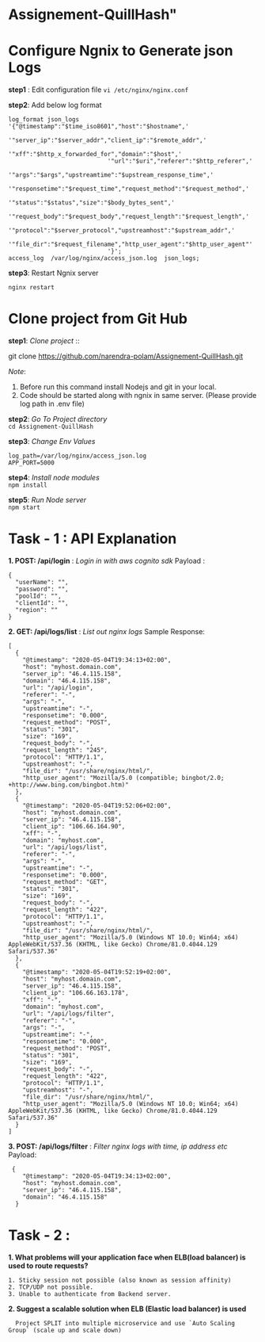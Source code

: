 
# Assignement-QuillHash"   
 
 # Configure Ngnix  to Generate json Logs
**step1** :  Edit configuration file 
`vi /etc/nginx/nginx.conf`

  
**step2**:  Add below log format  
  

    log_format json_logs '{"@timestamp":"$time_iso8601","host":"$hostname",'
                                '"server_ip":"$server_addr","client_ip":"$remote_addr",'
                                '"xff":"$http_x_forwarded_for","domain":"$host",'
                                '"url":"$uri","referer":"$http_referer",'
                                '"args":"$args","upstreamtime":"$upstream_response_time",'
                                '"responsetime":"$request_time","request_method":"$request_method",'
                                '"status":"$status","size":"$body_bytes_sent",'
                                '"request_body":"$request_body","request_length":"$request_length",'
                                '"protocol":"$server_protocol","upstreamhost":"$upstream_addr",'
                                '"file_dir":"$request_filename","http_user_agent":"$http_user_agent"'
                                '}';
    access_log  /var/log/nginx/access_json.log  json_logs;

**step3**:  Restart Ngnix server
  
`nginx restart`

# Clone project from Git Hub  
**step1**: *Clone project* ::   
  
 git clone https://github.com/narendra-polam/Assignement-QuillHash.git
 
 *Note*: 
 1. Before run this command install Nodejs and git in your local.    
 2. Code should be started along with ngnix in same server. (Please provide log path in .env file)
 
    
**step2**: *Go To Project directory*   
 `cd Assignement-QuillHash`


**step3**: *Change Env Values*   

    log_path=/var/log/nginx/access_json.log
    APP_PORT=5000
**step4**: *Install node modules*   
`npm install`

**step5**: *Run Node server*   
`npm start`

# Task - 1 : API Explanation  

**1. POST: /api/login** : *Login in with aws cognito sdk*
Payload : 

    {
      "userName": "",
      "password": "",
      "poolId": "",
      "clientId": "",
      "region": ""
    }

**2. GET: /api/logs/list** : *List out nginx logs*
Sample Response: 

    [
      {
        "@timestamp": "2020-05-04T19:34:13+02:00",
        "host": "myhost.domain.com",
        "server_ip": "46.4.115.158",
        "domain": "46.4.115.158",
        "url": "/api/login",
        "referer": "-",
        "args": "-",
        "upstreamtime": "-",
        "responsetime": "0.000",
        "request_method": "POST",
        "status": "301",
        "size": "169",
        "request_body": "-",
        "request_length": "245",
        "protocol": "HTTP/1.1",
        "upstreamhost": "-",
        "file_dir": "/usr/share/nginx/html/",
        "http_user_agent": "Mozilla/5.0 (compatible; bingbot/2.0; +http://www.bing.com/bingbot.htm)"
      },
      {
        "@timestamp": "2020-05-04T19:52:06+02:00",
        "host": "myhost.domain.com",
        "server_ip": "46.4.115.158",
        "client_ip": "106.66.164.90",
        "xff": "-",
        "domain": "myhost.com",
        "url": "/api/logs/list",
        "referer": "-",
        "args": "-",
        "upstreamtime": "-",
        "responsetime": "0.000",
        "request_method": "GET",
        "status": "301",
        "size": "169",
        "request_body": "-",
        "request_length": "422",
        "protocol": "HTTP/1.1",
        "upstreamhost": "-",
        "file_dir": "/usr/share/nginx/html/",
        "http_user_agent": "Mozilla/5.0 (Windows NT 10.0; Win64; x64) AppleWebKit/537.36 (KHTML, like Gecko) Chrome/81.0.4044.129 Safari/537.36"
      },
      {
        "@timestamp": "2020-05-04T19:52:19+02:00",
        "host": "myhost.domain.com",
        "server_ip": "46.4.115.158",
        "client_ip": "106.66.163.178",
        "xff": "-",
        "domain": "myhost.com",
        "url": "/api/logs/filter",
        "referer": "-",
        "args": "-",
        "upstreamtime": "-",
        "responsetime": "0.000",
        "request_method": "POST",
        "status": "301",
        "size": "169",
        "request_body": "-",
        "request_length": "422",
        "protocol": "HTTP/1.1",
        "upstreamhost": "-",
        "file_dir": "/usr/share/nginx/html/",
        "http_user_agent": "Mozilla/5.0 (Windows NT 10.0; Win64; x64) AppleWebKit/537.36 (KHTML, like Gecko) Chrome/81.0.4044.129 Safari/537.36"
      }
    ]

**3. POST: /api/logs/filter** : *Filter nginx logs with time, ip address etc*
Payload:

     {
        "@timestamp": "2020-05-04T19:34:13+02:00",
        "host": "myhost.domain.com",
        "server_ip": "46.4.115.158",
        "domain": "46.4.115.158"
      }

# Task - 2 : 

**1. What problems will your application face when ELB(load balancer) is used to route requests?**

    1. Sticky session not possible (also known as session affinity)
    2. TCP/UDP not possible.
    3. Unable to authenticate from Backend server.
   
  **2. Suggest a scalable solution when ELB (Elastic load balancer) is used**

      Project SPLIT into multiple microservice and use `Auto Scaling Group` (scale up and scale down)
